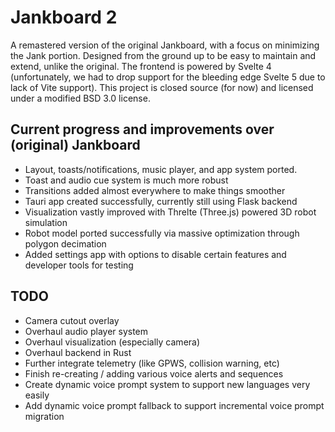 # Jankboard 2

A remastered version of the original Jankboard, with a focus on minimizing the Jank portion. Designed from the ground up to be easy to maintain and extend, unlike the original.
The frontend is powered by Svelte 4 (unfortunately, we had to drop support for the bleeding edge Svelte 5 due to lack of Vite support).
This project is closed source (for now) and licensed under a modified BSD 3.0 license.

## Current progress and improvements over (original) Jankboard

- Layout, toasts/notifications, music player, and app system ported.
- Toast and audio cue system is much more robust
- Transitions added almost everywhere to make things smoother
- Tauri app created successfully, currently still using Flask backend
- Visualization vastly improved with Threlte (Three.js) powered 3D robot simulation
- Robot model ported successfully via massive optimization through polygon decimation
- Added settings app with options to disable certain features and developer tools for testing

## TODO

- Camera cutout overlay
- Overhaul audio player system
- Overhaul visualization (especially camera)
- Overhaul backend in Rust
- Further integrate telemetry (like GPWS, collision warning, etc)
- Finish re-creating / adding various voice alerts and sequences
- Create dynamic voice prompt system to support new languages very easily
- Add dynamic voice prompt fallback to support incremental voice prompt migration
